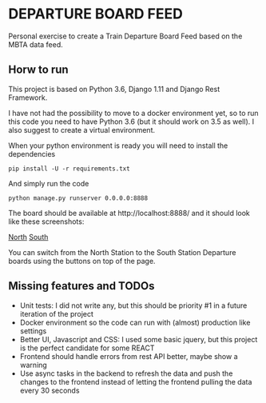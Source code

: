 # DEPARTURE BOARD FEED

Personal exercise to create a Train Departure Board Feed based on the MBTA data feed.

## Horw to run
This project is based on Python 3.6, Django 1.11 and Django Rest Framework.

I have not had the possibility to move to a docker environment yet, so to run this code you need to have Python 3.6 (but it should work on 3.5 as well). I also suggest to create a virtual environment.

When your python environment is ready you will need to install the dependencies
```
pip install -U -r requirements.txt
```
And simply run the code
```
python manage.py runserver 0.0.0.0:8888
```
The board should be available at http://localhost:8888/ and it should look like these screenshots:

[North](doc_images/north.png)
[South](doc_images/south.png)

You can switch from the North Station to the South Station Departure boards using the buttons on top of the page.

## Missing features and TODOs

* Unit tests: I did not write any, but this should be priority #1 in a future iteration of the project
* Docker environment so the code can run with (almost) production like settings
* Better UI, Javascript and CSS: I used some basic jquery, but this project is the perfect candidate for some REACT
* Frontend should handle errors from rest API better, maybe show a warning
* Use async tasks in the backend to refresh the data and push the changes to the frontend instead of letting the frontend pulling the data every 30 seconds
